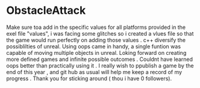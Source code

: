 # ObstacleAttack
Make sure toa add in the specific values for all platforms provided in the exel file "values", i was facing some glitches so i created a vlues file so that the game 
would run perfectly on adding those values .
c++ diversify the possiblilties of unreal. Using oops came in handy, a single funtion was capable of moving multiple objects in unreal.
Loking forward on creating more defined games and infinite possible outcomes .
Couldnt have learned oops better than practically using it . I really wish to ppublish a game by the end of this year , and git hub as usual will help me keep a record
of my progress . Thank you for sticking around ( thou i have 0 followers).
